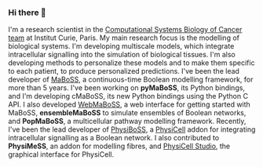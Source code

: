 ### Hi there 👋

I'm a research scientist in the [Computational Systems Biology of Cancer team](https://institut-curie.org/team/barillot) at Institut Curie, Paris. My main research focus is the modelling of biological systems.
I'm developing multiscale models, which integrate intracellular signalling into the simulation of biological tissues. I'm also developing methods to personalize these models and to make them specific to each patient, to produce personalized predictions.
I've been the lead developer of [MaBoSS](https://maboss.curie.fr), a continuous-time Boolean modelling framework, for more than 5 years. I've been working on **pyMaBoSS**, its Python bindings, and I'm developing cMaBoSS, its new Python bindings using the Python C API. I also developed [WebMaBoSS](https://maboss.curie.fr/webmaboss/), a web interface for getting started with MaBoSS, **ensembleMaBoSS** to simulate ensembles of Boolean networks, and **PopMaBoSS**, a multicellular pathway modelling framework.
Recently, I've been the lead developer of [PhysiBoSS](https://github.com/physiboss/physiboss), a [PhysiCell](https://physicell.org) addon for integrating intracellular signalling as a Boolean network. I also contributed to **PhysiMeSS**, an addon for modelling fibres, and [PhysiCell Studio](https://github.com/PhysiCell-Tools/PhysiCell-Studio), the graphical interface for PhysiCell.
